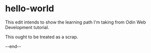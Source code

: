 # hello-world

This edit intends to show the learning path I'm taking from Odin Web Development tutorial. 

This ought to be treated as a scrap.

--end--
